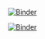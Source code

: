 [![Binder](https://mybinder.org/badge_logo.svg)](https://mybinder.org/v2/gh/anabco/MNO_anabcs/master?urlpath=lab)


[![Binder](https://mybinder.org/badge_logo.svg)](https://mybinder.org/v2/gh/palmoreck/dockerfiles-for-binder/jupyterlab?#urlpath=lab/tree/analisis-numerico-computo-#cientifico/temas/I.computo_cientifico/1.3.Condicion_de_un_problema_y_estabilidad_de_un_algoritmo.ipynb)
